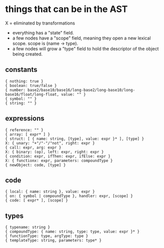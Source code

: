 
# things that can be in the AST

X = eliminated by transformations

- everything has a "state" field.
- a few nodes have a "scope" field, meaning they open a new lexical scope.
  scope is (name -> type).
- a few nodes will grow a "type" field to hold the descriptor of the object
  being created.

## constants

    { nothing: true }
    { boolean: true/false }
    { number: base2/base10/base16/long-base2/long-base10/long-base16/float/long-float, value: "" }
    { symbol: "" }
    { string: "" }

## expressions

    { reference: "" }
    { array: [ expr* ] }
    { struct: [ { name: string, [type], value: expr }* ], [type] }
    X: { unary: "+"/"-"/"not", right: expr }
    { call: expr, arg: expr }
    X: { binary: (op), left: expr, right: expr }
    { condition: expr, ifThen: expr, ifElse: expr }
    X: { functionx: expr, parameters: compoundType }
    { newObject: code, [type] }

## code

    { local: { name: string }, value: expr }
    { on: { symbol | compoundType }, handler: expr, [scope] }
    { code: [ expr* ], [scope] }

## types

    { typename: string }
    { compoundType: { name: string, type: type, value: expr }* }
    { functionType: type, argType: type }
    { templateType: string, parameters: type* }
